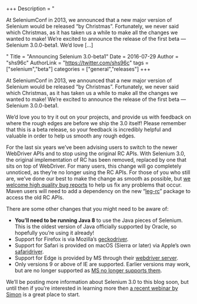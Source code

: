 +++
Description = "<p>At SeleniumConf in 2013, we announced that a new major version of Selenium would be released “by Christmas”. Fortunately, we never said which Christmas, as it has taken us a while to make all the changes we wanted to make! We’re excited to announce the release of the first beta — Selenium 3.0.0-beta1. We’d love […]</p>"
Title = "Announcing Selenium 3.0-beta1"
Date = 2016-07-29
Author = "shs96c"
AuthorLink = "https://twitter.com/shs96c"
tags = ["selenium","beta"]
categories = ["general","releases"]
+++

<p>At SeleniumConf in 2013, we announced that a new major version of Selenium would be released &#8220;by Christmas&#8221;. Fortunately, we never said which Christmas, as it has taken us a while to make all the changes we wanted to make! We&#8217;re excited to announce the release of the first beta &#8212; Selenium 3.0.0-beta1.</p>
<p>We&#8217;d love you to try it out on your projects, and provide us with feedback on where the rough edges are before we ship the 3.0 itself! Please remember that this is a beta release, so your feedback is incredibly helpful and valuable in order to help us smooth any rough edges.</p>
<p>For the last six years we&#8217;ve been advising users to switch to the newer WebDriver APIs and to stop using the original RC APIs. With Selenium 3.0, the original implementation of RC has been removed, replaced by one that sits on top of WebDriver. For many users, this change will go completely unnoticed, as they&#8217;re no longer using the RC APIs. For those of you who still are, we&#8217;ve done our best to make the change as smooth as possible, but <a href="https://github.com/seleniumhq/selenium/issues">we welcome high quality bug reports</a> to help us fix any problems that occur. Maven users will need to add a dependency on the new &#8220;<a href="http://docs.seleniumhq.org/download/maven.jsp">leg-rc</a>&#8221; package to access the old RC APIs.</p>
<p>There are some other changes that you might need to be aware of:</p>
<ul>
<li><strong>You&#8217;ll need to be running Java 8</strong> to use the Java pieces of Selenium. This is the oldest version of Java officially supported by Oracle, so hopefully you&#8217;re using it already!</li>
<li>Support for Firefox is via Mozilla&#8217;s <a href="https://github.com/mozilla/geckodriver/releases">geckodriver</a>.</li>
<li>Support for Safari is provided on macOS (Sierra or later) via Apple&#8217;s own <a href="https://developer.apple.com/library/prerelease/content/releasenotes/General/WhatsNewInSafari/Articles/Safari_10_0.html">safaridriver</a>.</li>
<li>Support for Edge is provided by MS through their <a href="https://developer.microsoft.com/en-us/microsoft-edge/tools/webdriver/">webdriver server</a>.</li>
<li>Only versions 9 or above of IE are supported. Earlier versions may work, but are no longer supported as <a href="https://www.microsoft.com/en-gb/WindowsForBusiness/End-of-IE-support">MS no longer supports them</a>.</li>
</ul>
<p>We&#8217;ll be posting more information about Selenium 3.0 to this blog soon, but until then if you&#8217;re interested in learning more then <a href="https://www.youtube.com/watch?v=bistojJPR98">a recent webinar by Simon</a> is a great place to start.</p>

